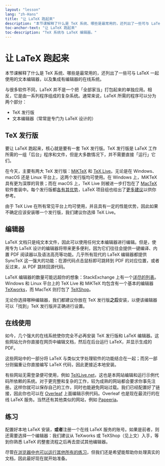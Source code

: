```yaml
---
layout: "lesson"
lang: "zh-Hans"
title: "让 LaTeX 跑起来"
description: "本节课解释了什么是 TeX 系统、哪些是最常用的，还列出了一些可与 LaTeX 一起使用的文本编辑器，以及集成有编辑器的在线系统。"
toc-anchor-text: "让 LaTeX 跑起来"
toc-description: "TeX 系统与 LaTeX 编辑器。"
---
```


# 让 LaTeX 跑起来

<span
  class="summary">本节课解释了什么是 TeX 系统、哪些是最常用的，还列出了一些可与 LaTeX 一起使用的文本编辑器，以及集成有编辑器的在线系统。</span>

与很多软件不同，LaTeX 并不是一个把「全部家当」打包起来的单独应用。相反，它是由一系列程序组成的复杂系统。通常来说，LaTeX 所需的程序可以分为两个部分：

- TeX 发行版
- 文本编辑器（常常是专门为 LaTeX 设计的）

## TeX 发行版

要让 LaTeX 跑起来，核心就是要有一套 TeX 发行版。TeX 发行版是 LaTeX 工作所需的一组「后台」程序和文件，但是大多数情况下，并不需要直接「运行」它们。

在今天，主要有两大 TeX 发行版：[MiKTeX](https://www.miktex.org) 和 [TeX Live](https://tug.org/texlive)。无论是在 Windows、macOS 还是 Linux 平台上，这两个发行版均可使用。在 Windows 上，MiKTeX 具有更为深厚的背景；而在 macOS 上，TeX Live 则被进一步打包在了 [MacTeX](http://www.tug.org/mactex/) 软件套装中。每个发行版都[各有其优势](https://tex.stackexchange.com/questions/20036)，LaTeX 项目组也给出了[更多建议](https://www.latex-project.org/get/)以供你参考。

由于 TeX Live 在所有常见平台上均可使用，并且具有一定的性能优势，因此如果不确定应该安装哪一个发行版，我们建议你选择 TeX Live。

## 编辑器

LaTeX 文档只是纯文本文件，因此可以使用任何文本编辑器进行编辑。但是，使用专为 LaTeX 设计的编辑器将带来更多便利，因为它们往往会提供一键编译、内置 PDF 阅读器以及语法高亮等功能。几乎所有现代的 LaTeX 编辑器都提供 SyncTeX 这一强大的功能：在源代码点击鼠标即可跳转到 PDF 的对应位置，或者反过来，从 PDF 跳转回源代码。

LaTeX 编辑器的数量可能远超你的想象：StackExchange 上有一个[详尽的列表](https://tex.stackexchange.com/questions/339/latex-editors-ides)。Windows 和 Linux 平台上的 TeX Live 和 MiKTeX 均包含有一个基本的编辑器 [TeXworks](https://tug.org/texworks)，而 MacTeX 则打包了 [TeXShop](https://pages.uoregon.edu/koch/texshop/)。

无论你选择哪种编辑器，我们都建议你放在 TeX 发行版**之后**安装，以便该编辑器可以「找到」TeX 发行版并正确进行设置。

## 在线使用

如今，几个强大的在线系统使你完全不必再安装 TeX 发行版和 LaTeX 编辑器。这些网站允许你直接在网页中编辑文档，然后在后台运行 LaTeX，并显示生成的 PDF。

这些网站中的一部分将 LaTeX 与类似文字处理软件的功能结合在一起；而另一部分则偏重让你直接编写 LaTeX 代码，因此更接近本地安装。

有些网站无需登录便可使用，例如 [TeXLive.net](https://texlive.net)，这也是本网站编辑和运行示例代码所依赖的系统。对于更完整和复杂的工作，较为成熟的网站都会要求你事先注册。这样你就可以保存自己的工作，同时也能避免网站过载。我们已经配置好了链接，因此你也可以在 [Overleaf](https://www.overleaf.com) 上面编辑示例代码。Overleaf 也是现在最流行的在线 LaTeX 服务。当然还有其他类似的网站，例如 [Papeeria](https://papeeria.com/)。

## 练习

配置好本地 LaTeX 安装，**或者**注册一个在线 LaTeX 服务的账号。如果是前者，则还需要选择一个编辑器：我们建议从 TeXworks 或 TeXShop（见上文）入手，等到你熟悉 LaTeX 的整套流程之后再去尝试其他编辑器。

尽管[在浏览器中也可以运行其他所有的练习](help)，但我们还是希望能帮助你处理真实的文档，因此最好现在就开始准备。
